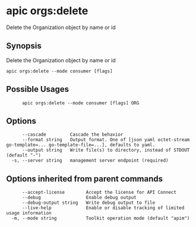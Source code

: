 # apic orgs:delete

Delete the Organization object by name or id

## Synopsis

Delete the Organization object by name or id

```
apic orgs:delete --mode consumer [flags]
```

## Possible Usages

```
      apic orgs:delete --mode consumer [flags] ORG
```

## Options

```
      --cascade         Cascade the behavior
      --format string   Output format. One of [json yaml octet-stream go-template=... go-template-file=...], defaults to yaml.
      --output string   Write file(s) to directory, instead of STDOUT (default "-")
  -s, --server string   management server endpoint (required)
```

## Options inherited from parent commands

```
      --accept-license        Accept the license for API Connect
      --debug                 Enable debug output
      --debug-output string   Write debug output to file
      --live-help             Enable or disable tracking of limited usage information
  -m, --mode string           Toolkit operation mode (default "apim")
```
